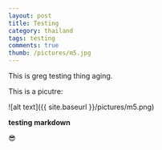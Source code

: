 ```yaml
---
layout: post
title: Testing
category: thailand
tags: testing
comments: true
thumb: /pictures/m5.jpg
---
```


This is greg testing thing aging.  

This is a picutre:


![alt text]({{ site.baseurl }}/pictures/m5.png)

**testing markdown**

:sunglasses: